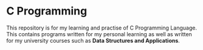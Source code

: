 # C Programming

This repository is for my learning and practise of C Programming Language.
This contains programs written for my personal learning as well as written for my university courses such as **Data Structures and Applications**.

